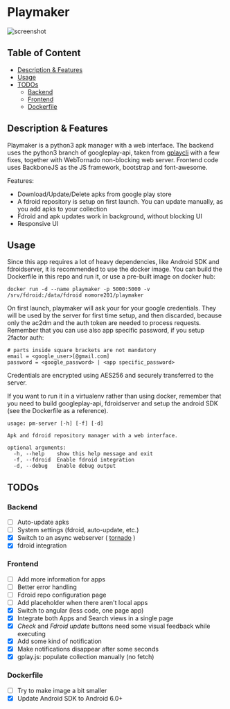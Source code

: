 # Playmaker

![screenshot](https://github.com/NoMore201/playmaker/raw/master/example1.png)

## Table of Content

* [Description & Features](#desc)
* [Usage](#usage)
* [TODOs](#todos)
  * [Backend](#todos-backend)
  * [Frontend](#todos-frontend)
  * [Dockerfile](#todos-docker)

<a name="desc"/>

## Description & Features

Playmaker is a python3 apk manager with a web interface. The backend uses the python3 branch of googleplay-api, taken from [gplaycli](https://github.com/matlink/gplaycli)
with a few fixes, together with WebTornado non-blocking web server. Frontend code uses BackboneJS as the JS framework, bootstrap and font-awesome.

Features:
* Download/Update/Delete apks from google play store
* A fdroid repository is setup on first launch. You can update manually, as
you add apks to your collection
* Fdroid and apk updates work in background, without blocking UI
* Responsive UI

<a name="usage"/>

## Usage

Since this app requires a lot of heavy dependencies, like Android SDK and fdroidserver, it is recommended to use the docker image. You can build the Dockerfile in this repo and run it, or use a pre-built image on docker hub:

```
docker run -d --name playmaker -p 5000:5000 -v /srv/fdroid:/data/fdroid nomore201/playmaker
```

On first launch, playmaker will ask your for your google credentials. They will be used by the server for first time setup, and then discarded, because only the ac2dm and the auth token are needed to process requests. Remember that you can use also app specific password, if you setup 2factor auth:

```
# parts inside square brackets are not mandatory
email = <google_user>[@gmail.com]
password = <google_password> | <app specific_password>
```

Credentials are encrypted using AES256 and securely transferred to the server.

If you want to run it in a virtualenv rather than using docker, remember that you need to build googleplay-api, fdroidserver and setup the android SDK (see the Dockerfile as a reference).

```
usage: pm-server [-h] [-f] [-d]

Apk and fdroid repository manager with a web interface.

optional arguments:
  -h, --help    show this help message and exit
  -f, --fdroid  Enable fdroid integration
  -d, --debug   Enable debug output
```

<a name="todos"/>

## TODOs

<a name="todos-backend"/>

### Backend

- [ ] Auto-update apks
- [ ] System settings (fdroid, auto-update, etc.)
- [x] Switch to an async webserver ( [tornado](http://www.tornadoweb.org/en/stable/) )
- [x] fdroid integration

<a name="todos-frontend"/>

### Frontend

- [ ] Add more information for apps
- [ ] Better error handling
- [ ] Fdroid repo configuration page
- [ ] Add placeholder when there aren't local apps
- [x] Switch to angular (less code, one page app)
- [x] Integrate both Apps and Search views in a single page
- [x] *Check* and *Fdroid update* buttons need some visual feedback while executing
- [x] Add some kind of notification
- [x] Make notifications disappear after some seconds
- [x] gplay.js: populate collection manually (no fetch)

<a name="todos-docker"/>

### Dockerfile

- [ ] Try to make image a bit smaller
- [x] Update Android SDK to Android 6.0+
